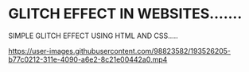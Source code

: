 # GLITCH EFFECT IN WEBSITES.......
SIMPLE GLITCH EFFECT USING HTML AND CSS.....

https://user-images.githubusercontent.com/98823582/193526205-b77c0212-311e-4090-a6e2-8c21e00442a0.mp4
